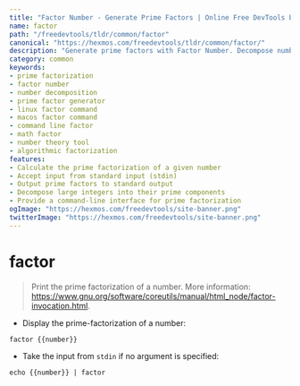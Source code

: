 ```yaml
---
title: "Factor Number - Generate Prime Factors | Online Free DevTools by Hexmos"
name: factor
path: "/freedevtools/tldr/common/factor"
canonical: "https://hexmos.com/freedevtools/tldr/common/factor/"
description: "Generate prime factors with Factor Number. Decompose numbers into their prime components. Free online tool, no registration required."
category: common
keywords:
- prime factorization
- factor number
- number decomposition
- prime factor generator
- linux factor command
- macos factor command
- command line factor
- math factor
- number theory tool
- algorithmic factorization
features:
- Calculate the prime factorization of a given number
- Accept input from standard input (stdin)
- Output prime factors to standard output
- Decompose large integers into their prime components
- Provide a command-line interface for prime factorization
ogImage: "https://hexmos.com/freedevtools/site-banner.png"
twitterImage: "https://hexmos.com/freedevtools/site-banner.png"
---
```


# factor

> Print the prime factorization of a number.
> More information: <https://www.gnu.org/software/coreutils/manual/html_node/factor-invocation.html>.

- Display the prime-factorization of a number:

`factor {{number}}`

- Take the input from `stdin` if no argument is specified:

`echo {{number}} | factor`
